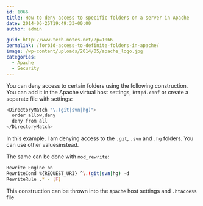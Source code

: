 ```yaml
---
id: 1066
title: How to deny access to specific folders on a server in Apache
date: 2014-06-25T19:49:33+00:00
author: admin

guid: http://www.tech-notes.net/?p=1066
permalink: /forbid-access-to-definite-folders-in-apache/
image: /wp-content/uploads/2014/05/apache_logo.jpg
categories:
  - Apache
  - Security
---
```

You can deny access to certain folders using the following construction. You can add it in the Apache virtual host settings, `httpd.conf` or create a separate file with settings:

```bash
<DirectoryMatch "\.(git|svn|hg)">
  order allow,deny
  deny from all
</DirectoryMatch>
```


In this example, I am denying access to the `.git`, `.svn` and `.hg` folders. You can use other values ​​instead.

The same can be done with `mod_rewrite`:

```bash
Rewrite Engine on
RewriteCond %{REQUEST_URI} ^\.(git|svn|hg) -d
RewriteRule .* - [F]
```

This construction can be thrown into the `Apache` host settings and `.htaccess` file